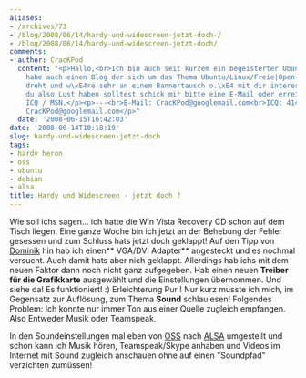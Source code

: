 ```yaml
---
aliases:
- /archives/73
- /blog/2008/06/14/hardy-und-widescreen-jetzt-doch-/
- /blog/2008/06/14/hardy-und-widescreen-jetzt-doch/
comments:
- author: CracKPod
  content: "<p>Hallo,<br>Ich bin auch seit kurzem ein begeisterter Ubuntu Fan und
    habe auch einen Blog der sich um das Thema Ubuntu/Linux/Freie|Open-Source-Software
    dreht und w\xE4re sehr an einem Bannertausch o.\xE4 mit dir interessiert. Falls
    du also Lust haben solltest schick mir bitte eine E-Mail oder erreiche mich per
    ICQ / MSN.</p><p>---<br>E-Mail: CracKPod@googlemail.com<br>ICQ: 414059439<br>MSN:
    CracKPod@googlemail.com</p>"
  date: '2008-06-15T16:42:03'
date: '2008-06-14T10:18:19'
slug: hardy-und-widescreen-jetzt-doch
tags:
- hardy heron
- oss
- ubuntu
- debian
- alsa
title: Hardy und Widescreen - jetzt doch ?
---
```


Wie soll ichs sagen... ich hatte die Win Vista Recovery CD schon auf dem
Tisch liegen.  Eine ganze Woche bin ich jetzt an der Behebung der Fehler
gesessen und zum Schluss hats jetzt doch geklappt!  Auf den Tipp von
[Dominik](http://www.kubla.de) hin hab ich einen** VGA/DVI Adapter**
angesteckt und es nochmal versucht. Auch damit hats aber nich geklappt.
Allerdings hab ichs mit dem neuen Faktor dann noch nicht ganz aufgegeben.
Hab einen neuen **Treiber für die Grafikkarte** ausgewählt und die
Einstellungen übernommen. Und siehe da! Es funktioniert! :) Erleichterung
Pur ! Nur kurz musste ich mich, im Gegensatz zur Auflösung, zum Thema
**Sound** schlaulesen! Folgendes Problem: Ich konnte nur immer Ton aus
einer Quelle zugleich empfangen. Also Entweder Musik oder Teamspeak.

In den Soundeinstellungen mal eben von
[OSS](http://de.wikipedia.org/wiki/Open_Sound_System) nach
[ALSA](http://de.wikipedia.org/wiki/Advanced_Linux_Sound_Architecture)
umgestellt und schon kann ich Musik hören, Teamspeak/Skype anhaben und
Videos im Internet mit Sound zugleich anschauen ohne auf einen "Soundpfad"
verzichten zumüssen!